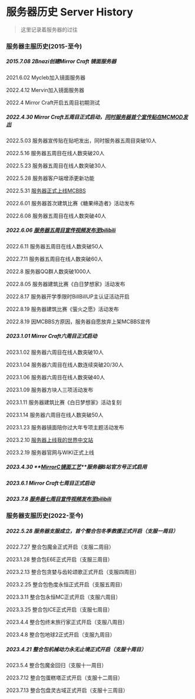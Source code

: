 # 服务器历史 Server History

> 这里记录着服务器的过往

### 服务器主服历史(2015-至今)

##### 2015.7.08 2Bnazi创建Mirror Craft 镜面服务器

2021.6.02 Mycleb加入镜面服务器

2022.4.12 Mervin加入镜面服务器

2022.4 Mirror Craft开启五周目初期测试

##### 2022.4.30 Mirror Craft五周目正式启动，[同时服务器首个宣传贴在MCMOD发出](https://play.mcmod.cn/sv20186262.html)

2022.5.03 服务器宣传贴在贴吧发出，同时服务器五周目突破10人

2022.5.16 服务器五周目在线人数突破20人

2022.5.23 服务器五周目在线人数突破30人

2022.5.28 服务器客户端增添更新功能

2022.5.31 [服务器正式上线MCBBS](https://www.mcbbs.net/thread-1339659-1-1.html)

2022.6.01 服务器首次建筑比赛《糖果缔造者》活动发布

2022.6.08 服务器五周目在线人数突破40人

##### 2022.6.06 [服务器五周目宣传视频发布至bilibili](https://www.bilibili.com/video/BV1PF411V7zZ)

2022.6.11 服务器五周目在线人数突破50人

2022.7.11 服务器五周目在线人数突破60人

2022.8 服务器QQ群人数突破1000人

2022.8.05 服务器建筑比赛《白日梦想家》活动发布

2022.8.17 服务器开学季限时BillBillUP主认证活动开启

2022.8.19 服务器建筑比赛《萤火之愿》活动发布

2022.8.19 因MCBBS方原因，服务器自愿放弃上架MCBBS宣传

##### 2023.1.01 Mirror Craft六周目正式启动

2023.1.02 服务器六周目在线人数突破10人

2023.1.04 服务器六周目在线人数连续突破20/30人

2023.1.06 服务器六周目在线人数突破40人

2023.1.09 服务器方块人三项活动发布

2023.1.11 服务器建筑比赛《白日梦想家》活动复刻

2023.1.14 服务器六周目在线人数突破50人

2023.1.23 服务器镜面陪你过大年专项主题活动发布

2023.2.10 [服务器上线我的世界中文站](https://www.minecraftzw.com/30936.html)

2023.2.19 服务器官网与WIKI正式上线

##### 2023.4.30 **[MirrorC镜面工艺](https://space.bilibili.com/3493288025786615)**服务器B站官方号正式启用

##### 2023.6.1 Mirror Craft七周目正式启动

##### 2023.7.8 [服务器七周目宣传视频发布至bilibili](https://www.bilibili.com/video/BV1mg4y1c7hZ/)



### 服务器支服历史(2022-至今)

##### 2022.5.28 服务器支服成立，首个整合包冬季救援正式开启（支服一周目）

2022.7.27 整合包魔金正式开启（支服二周目）

2023.1.28 整合包E6E正式开启（支服三周目）

2023.2.13 整合包贪婪与齿轮颂歌正式开启（支服四周目）

2023.2.25 整合包色度永恒正式开启（支服五周目）

2023.3.11 整合包永恒MC正式开启（支服六周目）

2023.3.25 整合包ICE正式开启（支服七周目）

2023.4.4 整合包终末旅行家正式开启（支服八周目）

2023.4.8 整合包地球2正式开启（支服九周目）

##### 2023.4.21 整合包机械动力永无止境正式开启（支服十周目）

2023.5.4 整合包魔金回归（支服十一周目）

2023.7.12 整合包蛋糕塔正式开启（支服十二周目）

2023.7.13 整合包盘灵古域正式开启（支服十三周目）

